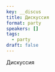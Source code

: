 ```yaml
---
key: __discus
title: Дискуссия
format: party
speakers: []
tags:
  - party
draft: false
---
```

Дискуссия